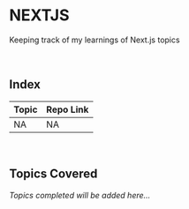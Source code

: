 # NEXTJS
Keeping track of my learnings of Next.js topics

<br>

## Index

| Topic | Repo Link |
| ----- | ----- |
| NA | NA |

<br>

## Topics Covered
_Topics completed will be added here..._
